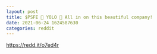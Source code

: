 ```yaml
--- 
layout: post 
title: $PSFE 🚀 YOLO 🚀 All in on this beautiful company! 
date: 2021-06-24 1624587630 
categories: reddit 
--- 
```

https://redd.it/o7ed4r